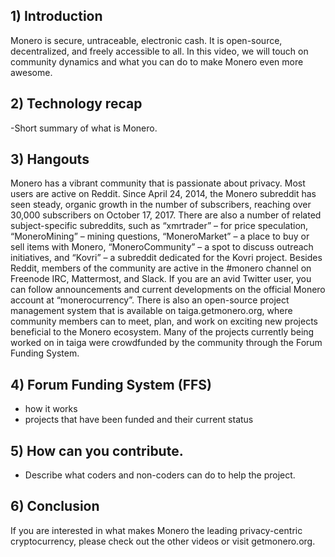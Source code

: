 ## 1) Introduction

Monero is secure, untraceable, electronic cash. It is open-source, decentralized, and freely accessible to all. In this video, we will touch on community dynamics and what you can do to make Monero even more awesome.

## 2) Technology recap

-Short summary of what is Monero.

## 3) Hangouts

Monero has a vibrant community that is passionate about privacy.
Most users are active on Reddit. 
Since April 24, 2014, the Monero subreddit has seen steady, organic growth in the number of subscribers, reaching over 30,000 subscribers on October 17, 2017.
There are also a number of related subject-specific subreddits, such as “xmrtrader” – for price speculation, “MoneroMining” – mining questions, “MoneroMarket” –  a place to buy or sell items with Monero, “MoneroCommunity” – a spot to discuss outreach initiatives, and “Kovri” – a subreddit dedicated for the Kovri project.
Besides Reddit, members of the community are active in the #monero channel on Freenode IRC, Mattermost, and Slack.
If you are an avid Twitter user, you can follow announcements and current developments on the official Monero account at “monerocurrency”.
There is also an open-source project management system that is available on taiga.getmonero.org, where community members can to meet, plan, and work on exciting new projects beneficial to the Monero ecosystem.
Many of the projects currently being worked on in taiga were crowdfunded by the community through the Forum Funding System.

## 4) Forum Funding System (FFS)

- how it works
- projects that have been funded and their current status

## 5) How can you contribute.

- Describe what coders and non-coders can do to help the project.

## 6) Conclusion

If you are interested in what makes Monero the leading privacy-centric cryptocurrency, please check out the other videos or visit getmonero.org.

